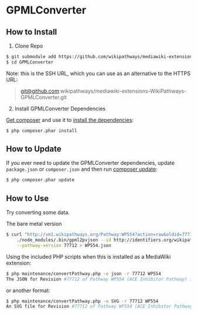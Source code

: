 # GPMLConverter

## How to Install

1. Clone Repo

```sh
$ git submodule add https://github.com/wikipathways/mediawiki-extensions-WikiPathways-GPMLConverter.git GPMLConverter
$ cd GPMLConverter
```

Note: this is the SSH URL, which you can use as an alternative to the HTTPS URL:
> git@github.com:wikipathways/mediawiki-extensions-WikiPathways-GPMLConverter.git

2. Install GPMLConverter Dependencies

[Get composer](https://getcomposer.org/) and use it to [install the dependencies](https://getcomposer.org/doc/01-basic-usage.md#installing-dependencies):
```sh
$ php composer.phar install
```

## How to Update
If you ever need to update the GPMLConverter dependencies, update `package.json` or `composer.json` and then run [composer update](https://getcomposer.org/doc/01-basic-usage.md#updating-dependencies-to-their-latest-versions):
``` sh
$ php composer.phar update
```

## How to Use
Try converting some data.

The bare metal version
```sh
$ curl "http://vm1.wikipathways.org/Pathway:WP554?action=raw&oldid=77712" | \
    ./node_modules/.bin/gpml2pvjson --id http://identifiers.org/wikipathways/WP554 \
    --pathway-version 77712 > WP554.json
```

Using the included PHP scripts when this is installed as a MediaWiki extension:
``` sh
$ php maintenance/convertPathway.php -o json -r 77712 WP554
The JSON for Revision #77712 of Pathway WP554 (ACE Inhibitor Pathway) is stored at WP554.json
```

or another format:
``` sh
$ php maintenance/convertPathway.php -o SVG -r 77712 WP554
An SVG file for Revision #77712 of Pathway WP554 (ACE Inhibitor Pathway) stored at WP554.svg
```
